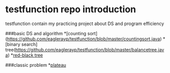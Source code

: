 testfunction repo introduction
============

testfunction contain my practicing project about DS and program efficiency

###basic DS and algorithm
*[counting sort] (https://github.com/eaglerayp/testfunction/blob/master/countingsort.java)
*[binary search] tree(https://github.com/eaglerayp/testfunction/blob/master/balancetree.java)
*[red-black tree](https://github.com/eaglerayp/testfunction/blob/master/balancetree.java)

###classic problem
*[plateau](https://github.com/eaglerayp/testfunction/blob/master/plateau.java)


